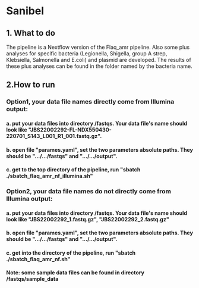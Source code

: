 # Sanibel

## 1. What to do
The pipeline is a Nextflow version of the Flaq_amr pipeline. Also some plus analyses for specific bacteria (Legionella, Shigella, group A strep, Klebsiella, Salmonella and E.coli) and plasmid are developed. The results of these plus analyses can be found in the folder named by the bacteria name.  

## 2.How to run

### Option1, your data file names directly come from Illumina output: 
#### a. put your data files into directory /fastqs. Your data file's name should look like "JBS22002292-FL-NDX550430-220701_S143_L001_R1_001.fastq.gz". 
#### b. open file "parames.yaml", set the two parameters absolute paths. They should be ".../.../fastqs" and ".../.../output". 
#### c. get to the top directory of the pipeline, run "sbatch ./sbatch_flaq_amr_nf_illumina.sh"

### Option2, your data file names do not directly come from Illumina output: 
#### a. put your data files into directory /fastqs. Your data file's name should look like "JBS22002292_1.fastq.gz", "JBS22002292_2.fastq.gz" 
#### b. open file "parames.yaml", set the two parameters absolute paths. They should be ".../.../fastqs" and ".../.../output". 
#### c. get into the directory of the pipeline, run "sbatch ./sbatch_flaq_amr_nf.sh"

#### Note: some sample data files can be found in directory /fastqs/sample_data
